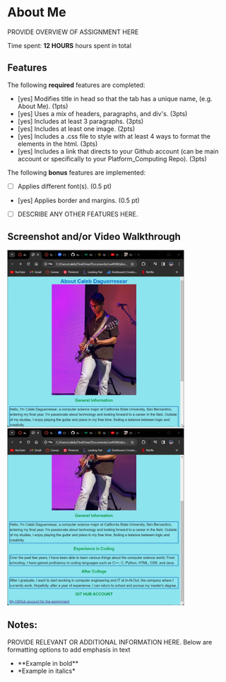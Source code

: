 # About Me

PROVIDE OVERVIEW OF ASSIGNMENT HERE

Time spent: **12 HOURS** hours spent in total

## Features

The following **required** features are completed:

- [yes] Modifies title in head so that the tab has a unique name, (e.g. About Me). (1pts)
- [yes] Uses a mix of headers, paragraphs, and div's. (3pts)
- [yes] Includes at least 3 paragraphs. (3pts)
- [yes] Includes at least one image. (2pts)
- [yes] Includes a .css file to style with at least 4 ways to format the elements in the html. (3pts)
- [yes] Includes a link that directs to your Github account (can be main account or specifically to your Platform_Computing Repo). (3pts)

The following **bonus** features are implemented:

- [ ] Applies different font(s). (0.5 pt)
- [yes] Applies border and margins. (0.5 pt)
- [ ] DESCRIBE ANY OTHER FEATURES HERE.

## Screenshot and/or Video Walkthrough

<img src="https://github.com/mahng0/Platform_Computing/blob/main/aboutME_SS1.jpg" width="400" height="400">

<img src="https://github.com/mahng0/Platform_Computing/blob/main/aboutME_SS2.jpg" width="400" height="400">


## Notes:
PROVIDE RELEVANT OR ADDITIONAL INFORMATION HERE. Below are formatting options to add emphasis in text
<ul>
  <li>**Example in bold**</li>
  <li>*Example in italics*</li>
</ul>
